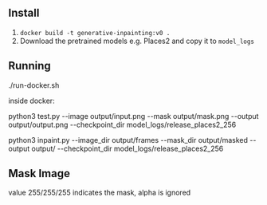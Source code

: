 ## Install
1. `docker build -t generative-inpainting:v0 .`
2. Download the pretrained models e.g. Places2 and copy it to `model_logs`

## Running
./run-docker.sh

inside docker:

python3 test.py --image output/input.png --mask output/mask.png --output output/output.png --checkpoint_dir model_logs/release_places2_256

python3 inpaint.py --image_dir output/frames --mask_dir output/masked --output output/ --checkpoint_dir model_logs/release_places2_256

## Mask Image
value 255/255/255 indicates the mask, alpha is ignored